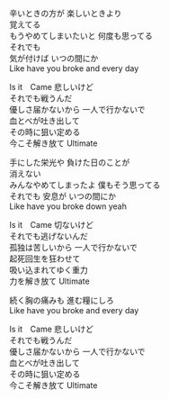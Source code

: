 辛いときの方が 楽しいときより  
覚えてる  
もうやめてしまいたいと 何度も思ってる  
それでも  
気が付けば いつの間にか  
Like have you broke and every day  
  
   
Is it　Came 悲しいけど  
それでも戦うんだ    
優しさ届かないから 一人で行かないで   
血とべが吐き出して   
その時に狙い定める   
今こそ解き放て Ultimate   
   
    
手にした栄光や 負けた日のことが   
消えない   
みんなやめてしまったよ 僕もそう思ってる   
それでも 
安息が いつの間にか      
Like have you broke down yeah  
    
    
Is it　Came 切ないけど  
それでも逃げないんだ   
孤独は苦しいから 一人で行かないで    
起死回生を狂わせて　   
吸い込まれてゆく重力   
力を解き放て Ultimate   
   
    
続く胸の痛みも 進む糧にしろ   
Like have you broke and every day     
    
     
Is it　Came 悲しいけど   
それでも戦うんだ   
優しさ届かないから 一人で行かないで  
血とべが吐き出して  
その時に狙い定める    
今こそ解き放て Ultimate   

